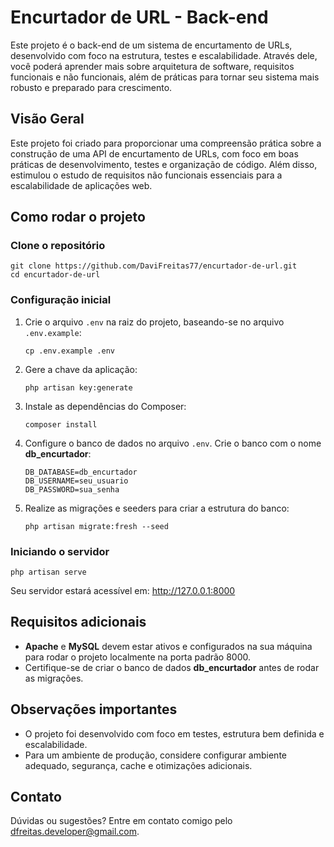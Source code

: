 <h1>Encurtador de URL - Back-end</h1>

<p>Este projeto é o back-end de um sistema de encurtamento de URLs, desenvolvido com foco na estrutura, testes e escalabilidade. Através dele, você poderá aprender mais sobre arquitetura de software, requisitos funcionais e não funcionais, além de práticas para tornar seu sistema mais robusto e preparado para crescimento.</p>

<h2>Visão Geral</h2>

<p>Este projeto foi criado para proporcionar uma compreensão prática sobre a construção de uma API de encurtamento de URLs, com foco em boas práticas de desenvolvimento, testes e organização de código. Além disso, estimulou o estudo de requisitos não funcionais essenciais para a escalabilidade de aplicações web.</p>

<h2>Como rodar o projeto</h2>

<h3>Clone o repositório</h3>

<pre><code>git clone https://github.com/DaviFreitas77/encurtador-de-url.git
cd encurtador-de-url
</code></pre>

<h3>Configuração inicial</h3>

<ol>
  <li>Crie o arquivo <code>.env</code> na raiz do projeto, baseando-se no arquivo <code>.env.example</code>:
    <pre><code>cp .env.example .env</code></pre>
  </li>
  <li>Gere a chave da aplicação:
    <pre><code>php artisan key:generate</code></pre>
  </li>
  <li>Instale as dependências do Composer:
    <pre><code>composer install</code></pre>
  </li>
  <li>Configure o banco de dados no arquivo <code>.env</code>. Crie o banco com o nome <strong>db_encurtador</strong>:
    <pre><code>DB_DATABASE=db_encurtador
DB_USERNAME=seu_usuario
DB_PASSWORD=sua_senha</code></pre>
  </li>
  <li>Realize as migrações e seeders para criar a estrutura do banco:
    <pre><code>php artisan migrate:fresh --seed</code></pre>
  </li>
</ol>

<h3>Iniciando o servidor</h3>

<pre><code>php artisan serve</code></pre>

<p>Seu servidor estará acessível em: <a href="http://127.0.0.1:8000">http://127.0.0.1:8000</a></p>

<h2>Requisitos adicionais</h2>

<ul>
  <li><strong>Apache</strong> e <strong>MySQL</strong> devem estar ativos e configurados na sua máquina para rodar o projeto localmente na porta padrão 8000.</li>
  <li>Certifique-se de criar o banco de dados <strong>db_encurtador</strong> antes de rodar as migrações.</li>
</ul>

<h2>Observações importantes</h2>

<ul>
  <li>O projeto foi desenvolvido com foco em testes, estrutura bem definida e escalabilidade.</li>
  <li>Para um ambiente de produção, considere configurar ambiente adequado, segurança, cache e otimizações adicionais.</li>
</ul>

<h2>Contato</h2>

<p>Dúvidas ou sugestões? Entre em contato comigo pelo <a href="mailto:dfreitas.developer@gmail.com">dfreitas.developer@gmail.com</a>.</p>
